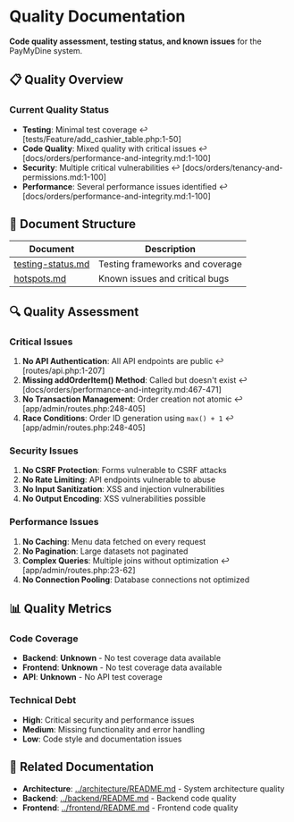 # Quality Documentation

**Code quality assessment, testing status, and known issues** for the PayMyDine system.

## 📋 Quality Overview

### Current Quality Status
- **Testing**: Minimal test coverage ↩︎ [tests/Feature/add_cashier_table.php:1-50]
- **Code Quality**: Mixed quality with critical issues ↩︎ [docs/orders/performance-and-integrity.md:1-100]
- **Security**: Multiple critical vulnerabilities ↩︎ [docs/orders/tenancy-and-permissions.md:1-100]
- **Performance**: Several performance issues identified ↩︎ [docs/orders/performance-and-integrity.md:1-100]

## 📁 Document Structure

| Document | Description |
|----------|-------------|
| [testing-status.md](testing-status.md) | Testing frameworks and coverage |
| [hotspots.md](hotspots.md) | Known issues and critical bugs |

## 🔍 Quality Assessment

### Critical Issues
1. **No API Authentication**: All API endpoints are public ↩︎ [routes/api.php:1-207]
2. **Missing addOrderItem() Method**: Called but doesn't exist ↩︎ [docs/orders/performance-and-integrity.md:467-471]
3. **No Transaction Management**: Order creation not atomic ↩︎ [app/admin/routes.php:248-405]
4. **Race Conditions**: Order ID generation using `max() + 1` ↩︎ [app/admin/routes.php:248-405]

### Security Issues
1. **No CSRF Protection**: Forms vulnerable to CSRF attacks
2. **No Rate Limiting**: API endpoints vulnerable to abuse
3. **No Input Sanitization**: XSS and injection vulnerabilities
4. **No Output Encoding**: XSS vulnerabilities possible

### Performance Issues
1. **No Caching**: Menu data fetched on every request
2. **No Pagination**: Large datasets not paginated
3. **Complex Queries**: Multiple joins without optimization ↩︎ [app/admin/routes.php:23-62]
4. **No Connection Pooling**: Database connections not optimized

## 📊 Quality Metrics

### Code Coverage
- **Backend**: **Unknown** - No test coverage data available
- **Frontend**: **Unknown** - No test coverage data available
- **API**: **Unknown** - No API test coverage

### Technical Debt
- **High**: Critical security and performance issues
- **Medium**: Missing functionality and error handling
- **Low**: Code style and documentation issues

## 🔗 Related Documentation

- **Architecture**: [../architecture/README.md](../architecture/README.md) - System architecture quality
- **Backend**: [../backend/README.md](../backend/README.md) - Backend code quality
- **Frontend**: [../frontend/README.md](../frontend/README.md) - Frontend code quality